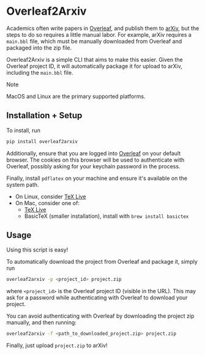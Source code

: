 # Overleaf2Arxiv

Academics often write papers in [Overleaf](https://www.overleaf.com), and publish them to [arXiv](https://arxiv.org), but the steps to do so requires a little manual labor.
For example, arXiv requires a `main.bbl` file, which must be manually downloaded from Overleaf and packaged into the zip file.

Overleaf2Arxiv is a simple CLI that aims to make this easier.
Given the Overleaf project ID, it will automatically package it for upload to arXiv, including the `main.bbl` file.

> [!NOTE]
> MacOS and Linux are the primary supported platforms.

## Installation + Setup

To install, run

```bash
pip install overleaf2arxiv
```

Additionally, ensure that you are logged into [Overleaf](https://www.overleaf.com) on your default browser.
The cookies on this browser will be used to authenticate with Overleaf, possibly asking for your keychain password in the process.

Finally, install `pdflatex` on your machine and ensure it's available on the system path.
- On Linux, consider [TeX Live](https://www.tug.org/texlive/)
- On Mac, consider one of:
    - [TeX Live](https://www.tug.org/texlive/)
    - BasicTeX (smaller installation), install with `brew install basictex`

## Usage

Using this script is easy!

To automatically download the project from Overleaf and package it, simply run

```bash
overleaf2arxiv -p <project_id> project.zip
```

where `<project_id>` is the Overleaf project ID (visible in the URL). This may ask for a password while authenticating with Overleaf to download your project.

You can avoid authenticating with Overleaf by downloading the project zip manually, and then running:

```bash
overleaf2arxiv -f <path_to_downloaded_project.zip> project.zip
```

Finally, just upload `project.zip` to arXiv!
